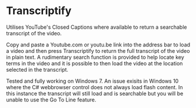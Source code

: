 # Transcriptify
Utilises YouTube's Closed Captions where available to return a searchable transcript of the video.

Copy and paste a Youtube.com or youtu.be link into the address bar to load a video and then press Transcriptify to return the full transcript of the video in plain text. A rudimentary search function is provided to help locate key terms in the video and it is possible to then load the video at the location selected in the transcript.

Tested and fully working on Windows 7. An issue exisits in Windows 10 where the C# webbrowser control does not always load flash content. In this instance the transcript will still load and is searchable but you will be unable to use the Go To Line feature. 
